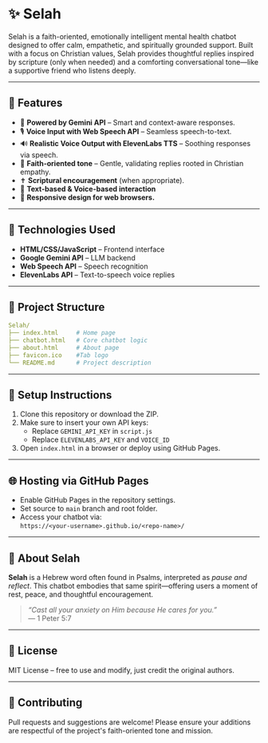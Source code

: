 # ✨ Selah

Selah is a faith-oriented, emotionally intelligent mental health chatbot designed to offer calm, empathetic, and spiritually grounded support. Built with a focus on Christian values, Selah provides thoughtful replies inspired by scripture (only when needed) and a comforting conversational tone—like a supportive friend who listens deeply.

---

## 🌟 Features

- 🧠 **Powered by Gemini API** – Smart and context-aware responses.
- 🎙️ **Voice Input with Web Speech API** – Seamless speech-to-text.
- 🔊 **Realistic Voice Output with ElevenLabs TTS** – Soothing responses via speech.
- 💬 **Faith-oriented tone** – Gentle, validating replies rooted in Christian empathy.
- ✝️ **Scriptural encouragement** (when appropriate).
- 📝 **Text-based & Voice-based interaction**
- 📱 **Responsive design for web browsers.**

---

## 🚀 Technologies Used

- **HTML/CSS/JavaScript** – Frontend interface
- **Google Gemini API** – LLM backend
- **Web Speech API** – Speech recognition
- **ElevenLabs API** – Text-to-speech voice replies

---

## 📂 Project Structure
```yaml
Selah/
├── index.html     # Home page
├── chatbot.html   # Core chatbot logic
├── about.html     # About page
├── favicon.ico    #Tab logo
└── README.md      # Project description
```
---

## 🔧 Setup Instructions

1. Clone this repository or download the ZIP.
2. Make sure to insert your own API keys:
   - Replace `GEMINI_API_KEY` in `script.js`
   - Replace `ELEVENLABS_API_KEY` and `VOICE_ID`
3. Open `index.html` in a browser or deploy using GitHub Pages.

---

## 🌐 Hosting via GitHub Pages

- Enable GitHub Pages in the repository settings.
- Set source to `main` branch and root folder.
- Access your chatbot via:  
  `https://<your-username>.github.io/<repo-name>/`

---

## 🙏 About Selah

**Selah** is a Hebrew word often found in Psalms, interpreted as *pause and reflect*. This chatbot embodies that same spirit—offering users a moment of rest, peace, and thoughtful encouragement.

> _“Cast all your anxiety on Him because He cares for you.”_  
> — 1 Peter 5:7

---

## 📜 License

MIT License – free to use and modify, just credit the original authors.

---

## 🤝 Contributing

Pull requests and suggestions are welcome! Please ensure your additions are respectful of the project's faith-oriented tone and mission.

